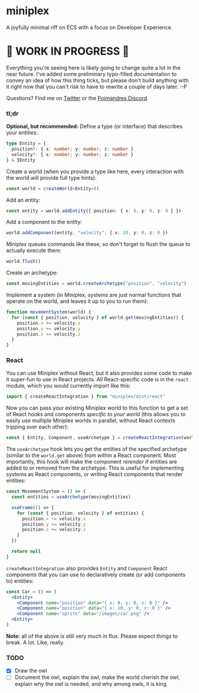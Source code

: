 # miniplex

A joyfully minimal riff on ECS with a focus on Developer Experience.

# 🚨 WORK IN PROGRESS 🚨

Everything you're seeing here is likely going to change quite a lot in the near future. I've added some preliminary typo-filled documentation to convey an idea of how this thing ticks, but please don't build anything with it right now that you can't risk to have to rewrite a couple of days later. :-P

Questions? Find me on [Twitter](https://twitter.com/hmans) or the [Poimandres Discord](https://discord.gg/aAYjm2p7c7).

### tl;dr

**Optional, but recommended:** Define a type (or interface) that describes your entities:

```ts
type Entity = {
  position?: { x: number; y: number; z: number }
  velocity?: { x: number; y: number; z: number }
} & IEntity
```

Create a world (when you provide a type like here, every interaction with the world will provide full type hints):

```ts
const world = createWorld<Entity>()
```

Add an entity:

```ts
const entity = world.addEntity({ position: { x: 0, y: 0, z: 0 } })
```

Add a component to the entity:

```ts
world.addComponent(entity, "velocity", { x: 10, y: 0, z: 0 })
```

Miniplex queues commands like these, so don't forget to flush the queue to actually execute them:

```ts
world.flush()
```

Create an archetype:

```ts
const movingEntities = world.createArchetype("position", "velocity")
```

Implement a system (in Miniplex, systems are just normal functions that operate on the world, and leaves it up to you to run them):

```ts
function movementSystem(world) {
  for (const { position, velocity } of world.get(movingEntities)) {
    position.x += velocity.x
    position.y += velocity.y
    position.z += velocity.z
  }
}
```

### React

You can use Miniplex without React, but it also provides some code to make it super-fun to use in React projects. All React-specific code is in the `react` module, which you would currently import like this:

```ts
import { createReactIntegration } from "miniplex/dist/react"
```

Now you can pass your existing Miniplex world to this function to get a set of React hooks and components _specific to your world_ (this allows you to easily use multiple Miniplex worlds in parallel, without React contexts tripping over each other):

```ts
const { Entity, Component, useArchetype } = createReactIntegration(world)
```

The `useArchetype` hook lets you get the entities of the specified archetype (similar to the `world.get` above) from within a React component. Most importantly, this hook will make the component _rerender_ if entities are added to or removed from the archetype. This is useful for implementing systems as React components, or writing React components that render entities:

```ts
const MovementSystem = () => {
  const entities = useArchetype(movingEntities)

  useFrame(() => {
    for (const { position, velocity } of entities) {
      position.x += velocity.x
      position.y += velocity.y
      position.z += velocity.z
    }
  })

  return null
}
```

`createReactIntegration` also provides `Entity` and `Component` React components that you can use to declaratively create (or add components to) entities:

```jsx
const Car = () => (
  <Entity>
    <Component name="position" data="{ x: 0, y: 0, z: 0 }" />
    <Component name="position" data="{ x: 10, y: 0, z: 0 }" />
    <Component name="sprite" data="/images/car.png" />
  <Entity>
)
```

**Note:** all of the above is still very much in flux. Please expect things to break. A lot. Like, really.

### TODO

- [x] Draw the owl
- [ ] Document the owl, explain the owl, make the world cherish the owl, explain why the owl is needed, and why among owls, it is king
